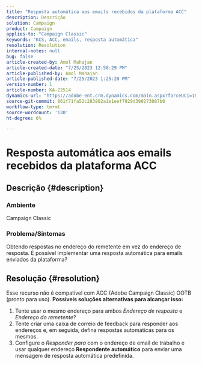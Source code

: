 ```yaml
---
title: "Resposta automática aos emails recebidos da plataforma ACC"
description: Descrição
solution: Campaign
product: Campaign
applies-to: "Campaign Classic"
keywords: "KCS, ACC, emails, resposta automática"
resolution: Resolution
internal-notes: null
bug: false
article-created-by: Amol Mahajan
article-created-date: "7/25/2023 12:58:29 PM"
article-published-by: Amol Mahajan
article-published-date: "7/25/2023 1:25:20 PM"
version-number: 1
article-number: KA-22514
dynamics-url: "https://adobe-ent.crm.dynamics.com/main.aspx?forceUCI=1&pagetype=entityrecord&etn=knowledgearticle&id=a9dc35ee-ea2a-ee11-bdf4-6045bd006c82"
source-git-commit: 861f71fa52c283802a1e1eef7929d390273087b0
workflow-type: tm+mt
source-wordcount: '130'
ht-degree: 6%

---
```


# Resposta automática aos emails recebidos da plataforma ACC

## Descrição {#description}


### <b>Ambiente</b>

Campaign Classic



### <b>Problema/Sintomas</b>

Obtendo respostas no endereço do remetente em vez do endereço de resposta. É possível implementar uma resposta automática para emails enviados da plataforma?


## Resolução {#resolution}


Esse recurso não é compatível com ACC (Adobe Campaign Classic) OOTB (pronto para uso).
<b>Possíveis soluções alternativas para alcançar isso:</b>
1. Tente usar o mesmo endereço para ambos *Endereço de resposta* e *Endereço do remetente*?
2. Tente criar uma caixa de correio de feedback para responder aos endereços e, em seguida, defina respostas automáticas para os mesmos.
3. Configure o *Responder para* com o endereço de email de trabalho e usar qualquer endereço <b>Respondente automático</b> para enviar uma mensagem de resposta automática predefinida.

